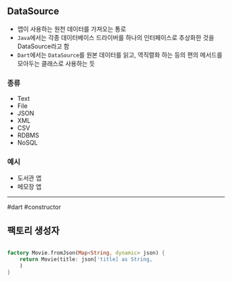 
## DataSource
- 앱이 사용하는 원천 데이터를 가져오는 통로
- `Java`에서는 각종 데이터베이스 드라이버를 하나의 인터페이스로 추상화한 것을 DataSource라고 함
- `Dart`에서는 `DataSource`를 원본 데이터를 읽고, 역직렬화 하는 등의 편의 메서드를 모아두는 클래스로 사용하는 듯

### 종류
- Text
- File
- JSON
- XML
- CSV
- RDBMS
- NoSQL

### 예시
- 도서관 앱
- 메모장 앱

---
#dart #constructor 

## 팩토리 생성자

```dart

factory Movie.fromJson(Map<String, dynamic> json) {
	return Movie(title: json['title] as String,
	)
}
```